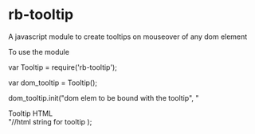 # rb-tooltip
A javascript module to create tooltips on mouseover of any dom element


To use the module

var Tooltip  = require('rb-tooltip');

var dom_tooltip = Tooltip();

dom_tooltip.init("dom elem to be bound with the tooltip",
								"<div>Tooltip HTML</div>"//html string for tooltip
);
